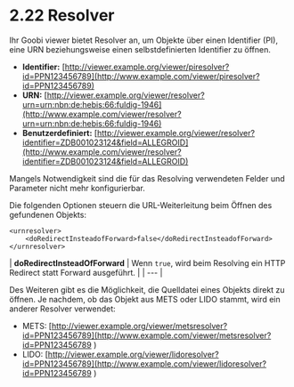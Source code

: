 # 2.22 Resolver

Ihr Goobi viewer bietet Resolver an, um Objekte über einen Identifier \(PI\), eine URN beziehungsweise einen selbstdefinierten Identifier zu öffnen. 

* **Identifier:** [http://viewer.example.org/viewer/piresolver?id=PPN123456789](http://www.example.com/viewer/piresolver?id=PPN123456789)
* **URN:**  [http://viewer.example.org/viewer/resolver?urn=urn:nbn:de:hebis:66:fuldig-1946](http://www.example.com/viewer/resolver?urn=urn:nbn:de:hebis:66:fuldig-1946)
* **Benutzerdefiniert:** [http://viewer.example.org/viewer/resolver?identifier=ZDB001023124&field=ALLEGROID](http://www.example.com/viewer/resolver?identifier=ZDB001023124&field=ALLEGROID)

Mangels Notwendigkeit sind die für das Resolving verwendeten Felder und Parameter nicht mehr konfigurierbar.

Die folgenden Optionen steuern die URL-Weiterleitung beim Öffnen des gefundenen Objekts:

```markup
<urnresolver>
    <doRedirectInsteadofForward>false</doRedirectInsteadofForward>
</urnresolver>
```

| **doRedirectInsteadOfForward** | Wenn `true`, wird beim Resolving ein HTTP Redirect statt Forward ausgeführt. |
| --- |


Des Weiteren gibt es die Möglichkeit, die Quelldatei eines Objekts direkt zu öffnen. Je nachdem, ob das Objekt aus METS oder LIDO stammt, wird ein anderer Resolver verwendet:

* METS: [http://viewer.example.org/viewer/metsresolver?id=PPN123456789](http://www.example.com/viewer/metsresolver?id=PPN123456789
  )
* LIDO: [http://viewer.example.org/viewer/lidoresolver?id=PPN123456789](http://www.example.com/viewer/lidoresolver?id=PPN123456789
  )

